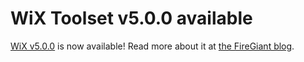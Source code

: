 # WiX Toolset v5.0.0 available

[WiX v5.0.0][rel] is now available! Read more about it at [the FireGiant blog][fg].

[rel]: /docs/releasenotes#v5
[fg]: https://www.firegiant.com/blog/2024/4/5/wix-v5.0.0-has-been-released/
